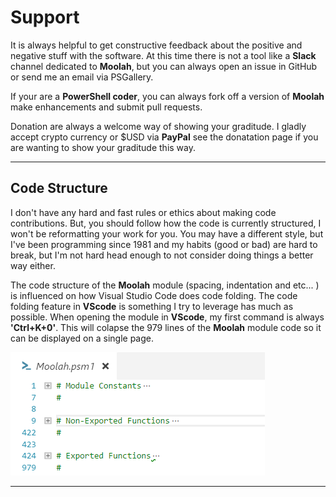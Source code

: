 # Support

It is always helpful to get constructive feedback about the positive and negative stuff with the software.  At this time there is not a tool like a **Slack** channel dedicated to **Moolah**, but you can always open an issue in GitHub or send me an email via PSGallery.

If your are a **PowerShell coder**, you can always fork off a version of **Moolah** make enhancements and submit pull requests.

Donation are always a welcome way of showing your graditude.  I gladly accept crypto currency or $USD via **PayPal** see the donatation page if you are wanting to show your graditude this way.

***
## Code Structure

I don't have any hard and fast rules or ethics about making code contributions. But, you should follow how the code is currently structured, I won't be reformatting your work for you.  You may have a different style, but I've been programming since 1981 and my habits (good or bad) are hard to break, but I'm not hard head enough to not consider doing things a better way either.

The code structure of the **Moolah** module (spacing, indentation and etc... ) is influenced on how Visual Studio Code does code folding.  The code folding feature in **VScode** is something I try to leverage has much as possible.  When opening the module in **VScode**, my first command is always **'Ctrl+K+0'**. This will colapse the 979 lines of the **Moolah** module code so it can be displayed on a single page.

[![Moolah](images/VScode.png)](images/VScode.png)
***